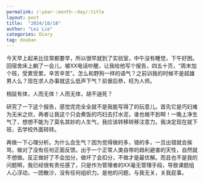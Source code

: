 ```yaml
---
permalink: /:year-:month-:day/:title
layout: post
title:  "2024/10/18"
author: "Lei Lie"
categories: Diary
tag: douban
---
```


今天早上起来比往常都要早，所以很早就到了实验室，中午没有睡觉，下午好困。回宿舍床上躺了一会儿，被XX电话吵醒，让我给他写个报告，四五十页，“周末加个班，受累受累，辛苦辛苦”。怎么和野狗一样的语气？之前训我的时候不是超雄男人么？现在求人办事就这么低声下气？前倨后恭，枉为人师。

相鼠有体，人而无体！人而无体，胡不遄死？

研究了一下这个报告，感觉完完全全就不是我能写得了的玩意儿。首先它是巧妇难为无米之炊，再者让我这个只会煮饭的巧妇去打水泥，谁也做不到啊！一晚上净生气了，想想不能为了莫名其妙的人生气，我应该转移转移注意力。我决定现在就下班，去学校外面转转。

再做一下心理分析。为什么会生气？因为觉得做的多，错的多，一旦出错就会挨骂，做对了没有任何正面反馈。出于一个正常人类自带的趋利避害的天性，自然就不想做。反正做好了不会加分，做坏了会扣分，不做才是最优解。而且也不是我的问题啊，我已经很有责任感了，只是作为管理者的XX毫无管理手段，导致课题组人心浮动，一团散沙，没有任何组织力。是他的问题，与我无关，关我屁事。
